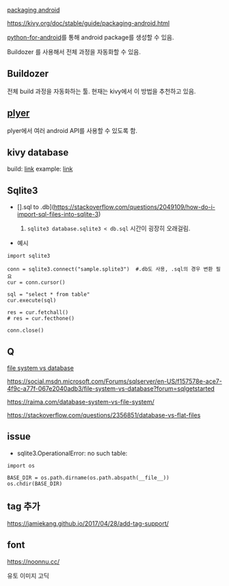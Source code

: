 [packaging android](https://kivy.org/doc/stable/guide/packaging-android.html)

https://kivy.org/doc/stable/guide/packaging-android.html

[python-for-android](https://github.com/kivy/python-for-android)를 통해 android package를 생성할 수 있음.  

Buildozer 를 사용해서 전체 과정을 자동화할 수 있음.  

## Buildozer

전체 build 과정을 자동화하는 툴.
현재는 kivy에서 이 방법을 추천하고 있음.  

## [plyer](https://github.com/kivy/plyer)

plyer에서 여러 android API를 사용할 수 있도록 함.


## kivy database

build: [link](https://groups.google.com/forum/#!topic/kivy-users/9dnRnvt9j-w)
example: [link](https://github.com/compagni/Kivy-Sqlite3-Example/blob/master/KivyDB/main.py)


## Sqlite3

* [].sql to .db](https://stackoverflow.com/questions/2049109/how-do-i-import-sql-files-into-sqlite-3)
    1. `sqlite3 database.sqlite3 < db.sql`
        시간이 굉장히 오래걸림.

* 예시

```
import sqlite3

conn = sqlite3.connect("sample.splite3")  #.db도 사용, .sql의 경우 변환 필요
cur = conn.cursor()

sql = "select * from table"
cur.execute(sql)

res = cur.fetchall()
# res = cur.fecthone()

conn.close()
```

## Q

[file system vs database](https://stackoverflow.com/questions/38120895/database-vs-file-system-storage)

https://social.msdn.microsoft.com/Forums/sqlserver/en-US/f157578e-ace7-4f9c-a77f-067e2040adb3/file-system-vs-database?forum=sqlgetstarted

https://raima.com/database-system-vs-file-system/

https://stackoverflow.com/questions/2356851/database-vs-flat-files

## issue

* sqlite3.OperationalError: no such table:
```
import os

BASE_DIR = os.path.dirname(os.path.abspath(__file__)) 
os.chdir(BASE_DIR)
```

## tag 추가

https://jamiekang.github.io/2017/04/28/add-tag-support/


## font

https://noonnu.cc/

유토 이미지 고딕